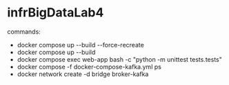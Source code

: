 # infrBigDataLab4

commands:

- docker compose up --build --force-recreate
- docker compose up --build
- docker compose exec web-app bash -c "python -m unittest tests.tests"
- docker compose -f docker-compose-kafka.yml ps
- docker network create -d bridge broker-kafka